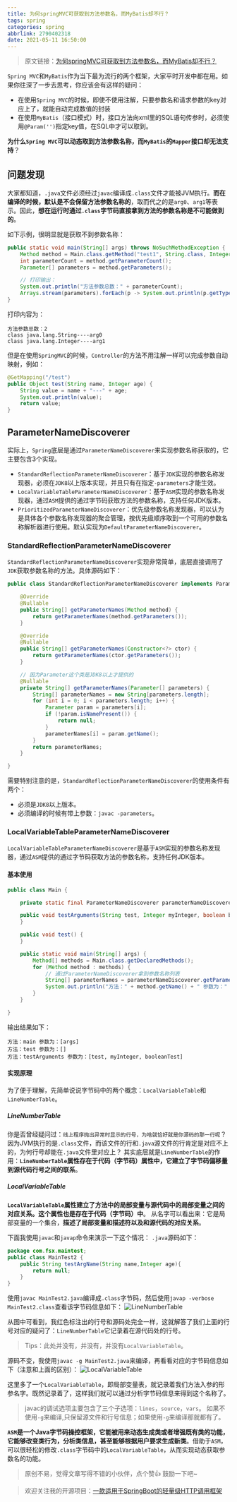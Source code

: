 ```yaml
---
title: 为何springMVC可获取到方法参数名，而MyBatis却不行？
tags: spring
categories: spring
abbrlink: 2790402318
date: 2021-05-11 16:50:00
---
```


> 原文链接：[为何springMVC可获取到方法参数名，而MyBatis却不行？](https://cloud.tencent.com/developer/article/1497751)

`Spring MVC`和`MyBatis`作为当下最为流行的两个框架，大家平时开发中都在用。如果你往深了一步去思考，你应该会有这样的疑问：

- 在使用`Spring MVC`的时候，即使不使用注解，只要参数名和请求参数的key对应上了，就能自动完成数值的封装
- 在使用`MyBatis`（接口模式）时，接口方法向xml里的SQL语句传参时，必须使用`@Param('')`指定key值，在SQL中才可以取到。

**为什么`Spring MVC`可以动态取到方法参数名称，而`MyBatis`的`Mapper`接口却无法支持**？

<!--more-->

## 问题发现

大家都知道，`.java`文件必须经过`javac`编译成`.class`文件才能被JVM执行。**而在编译的时候，默认是不会保留方法参数名称的**，取而代之的是`arg0`、`arg1`等表示。因此，**想在运行时通过`.class`字节码直接拿到方法的参数名称是不可能做到的**。

如下示例，很明显就是获取不到参数名称：

```java
public static void main(String[] args) throws NoSuchMethodException {
    Method method = Main.class.getMethod("test1", String.class, Integer.class);
    int parameterCount = method.getParameterCount();
    Parameter[] parameters = method.getParameters();

    // 打印输出：
    System.out.println("方法参数总数：" + parameterCount);
    Arrays.stream(parameters).forEach(p -> System.out.println(p.getType() + "----" + p.getName()));
}
```

打印内容为：

```text
方法参数总数：2
class java.lang.String----arg0
class java.lang.Integer----arg1
```

但是在使用`SpringMVC`的时候，`Controller`的方法不用注解一样可以完成参数自动映射，例如：

```java
@GetMapping("/test")
public Object test(String name, Integer age) {
    String value = name + "---" + age;
    System.out.println(value);
    return value;
}
```

## ParameterNameDiscoverer

实际上，`Spring`底层是通过`ParameterNameDiscoverer`来实现参数名称获取的，它主要包含3个实现。

- `StandardReflectionParameterNameDiscoverer`：基于`JDK`实现的参数名称发现器，必须在`JDK8`以上版本实现，并且只有在指定`-parameters`才能生效。
- `LocalVariableTableParameterNameDiscoverer`：基于`ASM`实现的参数名称发现器，通过`ASM`提供的通过字节码获取方法的参数名称，支持任何JDK版本。
- `PrioritizedParameterNameDiscoverer`：优先级参数名称发现器，可以认为是具体各个参数名称发现器的聚合管理，按优先级顺序取到一个可用的参数名称解析器进行使用。默认实现为`DefaultParameterNameDiscoverer`。

### StandardReflectionParameterNameDiscoverer

`StandardReflectionParameterNameDiscoverer`实现非常简单，底层直接调用了`JDK`获取参数名称的方法。具体源码如下：

```java
public class StandardReflectionParameterNameDiscoverer implements ParameterNameDiscoverer {

	@Override
	@Nullable
	public String[] getParameterNames(Method method) {
		return getParameterNames(method.getParameters());
	}

	@Override
	@Nullable
	public String[] getParameterNames(Constructor<?> ctor) {
		return getParameterNames(ctor.getParameters());
	}

	// 因为Parameter这个类是JDK8以上才提供的
	@Nullable
	private String[] getParameterNames(Parameter[] parameters) {
		String[] parameterNames = new String[parameters.length];
		for (int i = 0; i < parameters.length; i++) {
			Parameter param = parameters[i];
			if (!param.isNamePresent()) {
				return null;
			}
			parameterNames[i] = param.getName();
		}
		return parameterNames;
	}

}
```

需要特别注意的是，`StandardReflectionParameterNameDiscoverer`的使用条件有两个：

- 必须是`JDK8`以上版本。
- 必须编译的时候有带上参数：`javac -parameters`。



### LocalVariableTableParameterNameDiscoverer

`LocalVariableTableParameterNameDiscoverer`是基于`ASM`实现的参数名称发现器，通过`ASM`提供的通过字节码获取方法的参数名称，支持任何JDK版本。

#### 基本使用

```java
public class Main {

    private static final ParameterNameDiscoverer parameterNameDiscoverer = new LocalVariableTableParameterNameDiscoverer();

    public void testArguments(String test, Integer myInteger, boolean booleanTest) {
    }

    public void test() {
    }

    public static void main(String[] args) {
        Method[] methods = Main.class.getDeclaredMethods();
        for (Method method : methods) {
            // 通过ParameterNameDiscoverer拿到参数名称列表
            String[] parameterNames = parameterNameDiscoverer.getParameterNames(method);
            System.out.println("方法：" + method.getName() + " 参数为：" + Arrays.asList(parameterNames));
        }
    }

}
```

输出结果如下：

```text
方法：main 参数为：[args]
方法：test 参数为：[]
方法：testArguments 参数为：[test, myInteger, booleanTest]
```

#### 实现原理

为了便于理解，先简单说说字节码中的两个概念：`LocalVariableTable`和`LineNumberTable`。

##### LineNumberTable

你是否曾经疑问过：`线上程序抛出异常时显示的行号，为啥就恰好就是你源码的那一行呢`？因为JVM执行的是`.class`文件，而该文件的行和`.java`源文件的行肯定是对应不上的，为何行号却能在`.java`文件里对应上？
其实底层就是`LineNumberTable`的作用：**`LineNumberTable`属性存在于代码（字节码）属性中，它建立了字节码偏移量到源代码行号之间的联系**。

##### LocalVariableTable

**`LocalVariableTable`属性建立了方法中的局部变量与源代码中的局部变量之间的对应关系。这个属性也是存在于代码（字节码）中**。
从名字可以看出来：它是局部变量的一个集合，**描述了局部变量和描述符以及和源代码的对应关系**。

下面我使用`javac`和`javap`命令来演示一下这个情况：
`.java`源码如下：

```java
package com.fsx.maintest;
public class MainTest2 {
    public String testArgName(String name,Integer age){
        return null;
    }
}
```

使用`javac MainTest2.java`编译成`.class`字节码，然后使用`javap -verbose MainTest2.class`查看该字节码信息如下：
![LineNumberTable](https://chentianming11.github.io/images/spring/LineNumberTable.png)

从图中可看到，我红色标注出的行号和源码处完全一样，这就解答了我们上面的行号对应的疑问了：`LineNumberTable`它记录着在源代码处的行号。

> Tips：此处并没有，并没有，并没有`LocalVariableTable`。

源码不变，我使用`javac -g MainTest2.java`来编译，再看看对应的字节码信息如下（注意和上面的区别）：
![LocalVariableTable](https://chentianming11.github.io/images/spring/LocalVariableTable.png)

这里多了一个`LocalVariableTable`，即局部变量表，就记录着我们方法入参的形参名字。既然记录着了，这样我们就可以通过分析字节码信息来得到这个名称了。

> javac的调试选项主要包含了三个子选项：`lines`，`source`，`vars`。
如果不使用`-g`来编译,只保留源文件和行号信息；如果使用`-g`来编译那就都有了。

**`ASM`是一个Java字节码操控框架，它能被用来动态生成类或者增强既有类的功能，它能够改变类行为，分析类信息，甚至能够根据用户要求生成新类**。借助于`ASM`，可以很轻松的修改`.class`字节码中的`LocalVariableTable`，从而实现动态获取参数名的功能。

> 原创不易，觉得文章写得不错的小伙伴，点个赞👍 鼓励一下吧~

> 欢迎关注我的开源项目：[一款适用于SpringBoot的轻量级HTTP调用框架](https://github.com/LianjiaTech/retrofit-spring-boot-starter)

